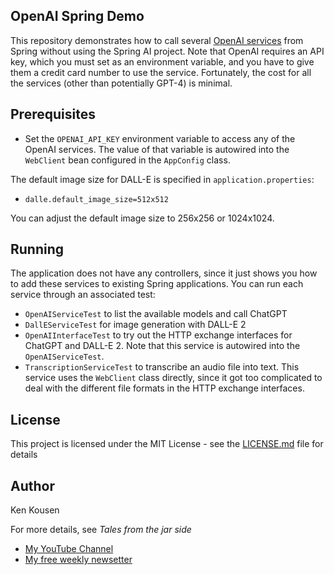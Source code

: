 ## OpenAI Spring Demo

This repository demonstrates how to call several [OpenAI services](https://platform.openai.com/docs/api-reference) from Spring without using the Spring AI project. Note that OpenAI requires an API key, which you must set as an environment variable, and you have to give them a credit card number to use the service. Fortunately, the cost for all the services (other than potentially GPT-4) is minimal.

## Prerequisites

* Set the `OPENAI_API_KEY` environment variable to access any of the OpenAI services. The value of that variable is autowired into the `WebClient` bean configured in the `AppConfig` class.

The default image size for DALL-E is specified in `application.properties`:

* `dalle.default_image_size=512x512`

You can adjust the default image size to 256x256 or 1024x1024.

## Running

The application does not have any controllers, since it just shows you how to add these services to existing Spring applications. You can run each service through an associated test:

* `OpenAIServiceTest` to list the available models and call ChatGPT
* `DallEServiceTest` for image generation with DALL-E 2
* `OpenAIInterfaceTest` to try out the HTTP exchange interfaces for ChatGPT and DALL-E 2. Note that this service is autowired into the `OpenAIServiceTest`.
* `TranscriptionServiceTest` to transcribe an audio file into text. This service uses the `WebClient` class directly, since it got too complicated to deal with the different file formats in the HTTP exchange interfaces.

## License
This project is licensed under the MIT License - see the [LICENSE.md](LICENSE) file for details

## Author

Ken Kousen

For more details, see _Tales from the jar side_
* [My YouTube Channel](https://www.youtube.com/@talesfromthejarside?sub_confirmation=1)
* [My free weekly newsetter](https://kenkousen.substack.com/)

